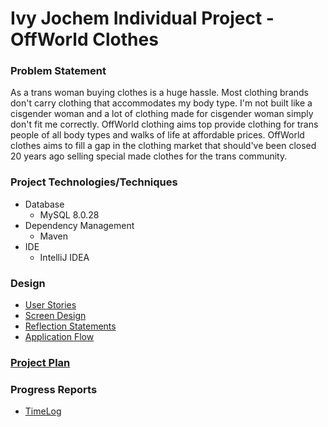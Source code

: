 # Ivy Jochem Individual Project - OffWorld Clothes

### Problem Statement

As a trans woman buying clothes is a huge hassle. Most clothing brands don't carry clothing that accommodates my body type. I'm not built like a cisgender woman and a lot of clothing made for cisgender woman simply don't fit me correctly. OffWorld clothing aims top provide clothing for trans people of all body types and walks of life at affordable prices. OffWorld clothes aims to fill a gap in the clothing market that should've been closed 20 years ago selling special made clothes for the trans community.



### Project Technologies/Techniques

* Database
    * MySQL 8.0.28
* Dependency Management
    * Maven
* IDE
  * IntelliJ IDEA


### Design

* [User Stories](DesignDocs/UserStories.md)
* [Screen Design](DesignDocs/ScreenDesign.png)
* [Reflection Statements](DesignDocs/ReflectionStatements.md)
* [Application Flow](DesignDocs/ApplicationFlow.md)

### [Project Plan](DesignDocs/ProjectPlan.md)

### Progress Reports

* [TimeLog](TimeLog.md)